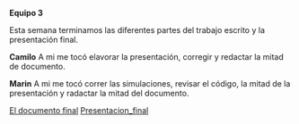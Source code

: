 
**Equipo 3**

Esta semana terminamos las diferentes partes del trabajo escrito y la presentación final.

**Camilo**
A mi me tocó elavorar la presentación, corregir y redactar la mitad de documento.

**Marin**
A mi me tocó correr las simulaciones, revisar el código, la mitad de la presentación y radactar la mitad del documento.

[El documento final](equipo_3/Documento_final/)
[Presentacion_final](https://docs.google.com/presentation/d/1zwWtkSp7Knsai2BW3r5CrMkYdA4DX6CmyzIxMjnnOkw/edit?usp=sharing)
